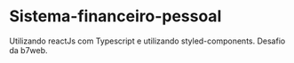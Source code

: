 # Sistema-financeiro-pessoal
 Utilizando reactJs com Typescript e utilizando styled-components. Desafio da b7web.
